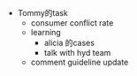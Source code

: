 - Tommy的task
	- consumer conflict rate
	- learning
		- alicia 的cases
		- talk with hyd team
	- comment guideline update